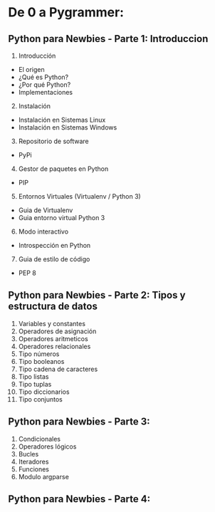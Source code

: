 # De 0 a Pygrammer:

## Python para Newbies - Parte 1: Introduccion

1. Introducción
 * El origen
 * ¿Qué es Python?
 * ¿Por qué Python?
 * Implementaciones

2. Instalación
 * Instalación en Sistemas Linux
 * Instalación en Sistemas Windows

3. Repositorio de software
 * PyPi

4. Gestor de paquetes en Python
 * PIP

5. Entornos Virtuales (Virtualenv / Python 3)
 * Guia de Virtualenv
 * Guia entorno virtual Python 3

6. Modo interactivo
 * Introspección en Python

7. Guia de estilo de código
 * PEP 8

## Python para Newbies - Parte 2: Tipos y estructura de datos
1. Variables y constantes
2. Operadores de asignación
3. Operadores aritmeticos
4. Operadores relacionales
5. Tipo números
6. Tipo booleanos
7. Tipo cadena de caracteres
8. Tipo listas
9. Tipo tuplas
10. Tipo diccionarios
11. Tipo conjuntos

## Python para Newbies - Parte 3:
1. Condicionales
2. Operadores lógicos
3. Bucles
4. Iteradores
5. Funciones
6. Modulo argparse

## Python para Newbies - Parte 4:
